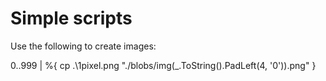 # Simple scripts

Use the following to create images:

0..999 | %{ cp .\1pixel.png "./blobs/img$($_.ToString().PadLeft(4, '0')).png" }